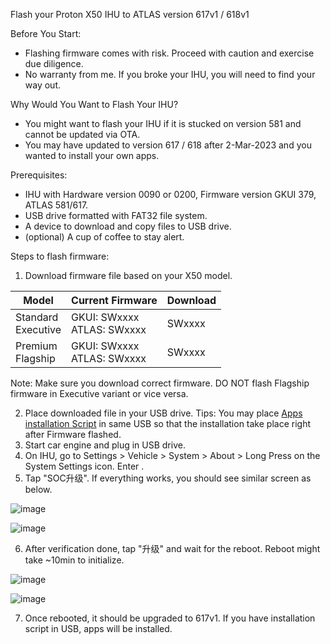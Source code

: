 Flash your Proton X50 IHU to ATLAS version 617v1 / 618v1

Before You Start:
- Flashing firmware comes with risk. Proceed with caution and exercise due diligence.
- No warranty from me. If you broke your IHU, you will need to find your way out. 

Why Would You Want to Flash Your IHU?
- You might want to flash your IHU if it is stucked on version 581 and cannot be updated via OTA.
- You may have updated to version 617 / 618 after 2-Mar-2023 and you wanted to install your own apps.

Prerequisites:
- IHU with Hardware version 0090 or 0200, Firmware version GKUI 379, ATLAS 581/617.
- USB drive formatted with FAT32 file system.
- A device to download and copy files to USB drive.
- (optional) A cup of coffee to stay alert. 

Steps to flash firmware:
1. Download firmware file based on your X50 model.

| Model              | Current Firmware           | Download |
|--------------------|----------------------------|----------|
| Standard<br />Executive | GKUI: SWxxxx <br />ATLAS: SWxxxx | SWxxxx   |
| Premium<br />Flagship   | GKUI: SWxxxx <br />ATLAS: SWxxxx | SWxxxx   |

Note: Make sure you download correct firmware. DO NOT flash Flagship firmware in Executive variant or vice versa. 

2. Place downloaded file in your USB drive. Tips: You may place [Apps installation Script](https://github.com/xeon1989/Proton-X50-APK-Installer-ATLAS) in same USB so that the installation take place right after Firmware flashed. 
3. Start car engine and plug in USB drive. 
4. On IHU, go to Settings > Vehicle > System > About > Long Press on the System Settings icon. Enter <xxxxxx>.
5. Tap "SOC升级". If everything works, you should see similar screen as below.
  
  ![image](https://user-images.githubusercontent.com/17538895/231667654-104b03aa-1b35-4aaa-8307-b939205f6a76.png)
  
  ![image](https://user-images.githubusercontent.com/17538895/231667699-c0ea4a3b-cd04-4183-930b-6c871e12d080.png)
  
6. After verification done, tap "升级" and wait for the reboot. Reboot might take ~10min to initialize.
  
  ![image](https://user-images.githubusercontent.com/17538895/231667727-ca51d248-f464-4829-b000-ae3f5a4bf7a4.png)

  ![image](https://user-images.githubusercontent.com/17538895/231667748-b3181a3c-7442-4e15-95ce-db3b259c11b0.png)
  
7. Once rebooted, it should be upgraded to 617v1. If you have installation script in USB, apps will be installed.  
